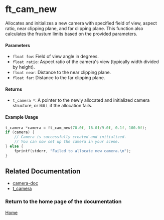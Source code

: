 # ft_cam_new
Allocates and initializes a new camera with specified field of view, aspect ratio, near clipping plane, and far clipping plane. This function also calculates the frustum limits based on the provided parameters.

#### Parameters
- `float fov`: Field of view angle in degrees.
- `float ratio`: Aspect ratio of the camera's view (typically width divided by height).
- `float near`: Distance to the near clipping plane.
- `float far`: Distance to the far clipping plane.

#### Returns
- `t_camera *`: A pointer to the newly allocated and initialized camera structure, or `NULL` if the allocation fails.

#### Example Usage
```c
t_camera *camera = ft_cam_new(70.0f, 16.0f/9.0f, 0.1f, 100.0f);
if (camera) {
    // Camera is successfully created and initialized.
    // You can now set up the camera in your scene.
} else {
    fprintf(stderr, "Failed to allocate new camera.\n");
}
```

## Related Documentation

- [camera-doc](./camera-doc.md)
- [t_camera](./t_camera.md)

### Return to the home page of the documentation
[Home](../home.md)
